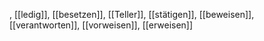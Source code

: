 , [[ledig]], [[besetzen]], [[Teller]], [[stätigen]], [[beweisen]], [[verantworten]], [[vorweisen]], [[erweisen]]
